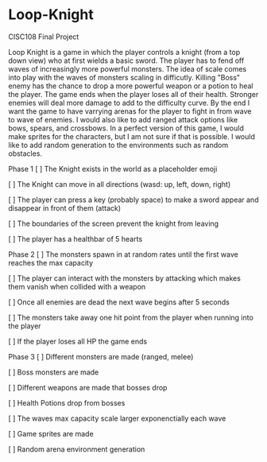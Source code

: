 # Loop-Knight
CISC108 Final Project

Loop Knight is a game  in which the player controls a knight (from a top down view) who at first wields a basic sword.
The player has to fend off waves of increasingly more powerful monsters. The idea of scale comes
into play with the waves of monsters scaling in difficutly. Killing "Boss" enemy has the chance to 
drop a more powerful weapon or a potion to heal the player. The game ends when the player loses all 
of their health. Stronger enemies will deal more damage to add to the difficulty curve. By the end
I want the game to have varrying arenas for the player to fight in from wave to wave of enemies.
I would also like to add ranged attack options like bows, spears, and crossbows. In a perfect version
of this game, I would make sprites for the characters, but I am not sure if that is possible. I would like
to add random generation to the environments such as random obstacles.

Phase 1
[ ] The Knight exists in the world as a placeholder emoji

[ ] The Knight can move in all directions (wasd: up, left, down, right)

[ ] The player can press a key (probably space) to make a sword appear and disappear in front of them (attack)

[ ] The boundaries of the screen prevent the knight from leaving

[ ] The player has a healthbar of 5 hearts

Phase 2
[ ] The monsters spawn in at random rates until the first wave reaches the max capacity

[ ] The player can interact with the monsters by attacking which makes them vanish when collided with a weapon

[ ] Once all enemies are dead the next wave begins after 5 seconds

[ ] The monsters take away one hit point from the player when running into the player

[ ] If the player loses all HP the game ends

Phase 3
[ ] Different monsters are made (ranged, melee)

[ ] Boss monsters are made 

[ ] Different weapons are made that bosses drop

[ ] Health Potions drop from bosses

[ ] The waves max capacity scale larger exponenctially each wave

[ ] Game sprites are made

[ ] Random arena environment generation
